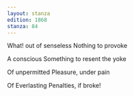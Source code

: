 ```yaml
---
layout: stanza
edition: 1868
stanza: 84
---
```


What! out of senseless Nothing to provoke

A conscious Something to resent the yoke

Of unpermitted Pleasure, under pain

Of Everlasting Penalties, if broke!